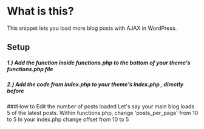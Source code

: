 # What is this?
This snippet lets you load more blog posts with AJAX in WordPress. 

## Setup
##### 1.) Add the function inside functions.php to the bottom of your theme's functions.php file
##### 2.) Add the code from index.php to your theme's index.php , directly before  <?php get_footer(); ?> 

###How to Edit the number of posts loaded
Let's say your main blog loads 5 of the latest posts.
Within functions.php, change 'posts_per_page' from 10 to 5
In your index.php change offset from 10 to 5
